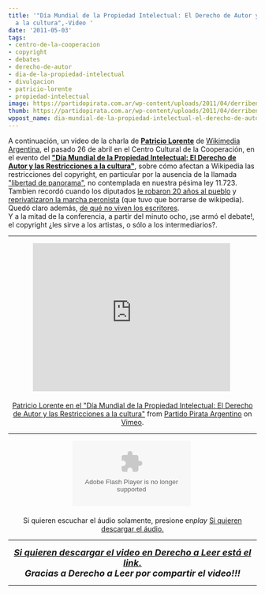 ```yaml
---
title: '"Día Mundial de la Propiedad Intelectual: El Derecho de Autor y las Restricciones
  a la cultura",-Video '
date: '2011-05-03'
tags:
- centro-de-la-cooperacion
- copyright
- debates
- derecho-de-autor
- dia-de-la-propiedad-intelectual
- divulgacion
- patricio-lorente
- propiedad-intelectual
image: https://partidopirata.com.ar/wp-content/uploads/2011/04/derriben_ese_muro-207x300.png
thumb: https://partidopirata.com.ar/wp-content/uploads/2011/04/derriben_ese_muro-207x300.png
wppost_name: dia-mundial-de-la-propiedad-intelectual-el-derecho-de-autor-y-las-restricciones-a-la-cultura-video
---
```


A continuación, un video de la charla de <a href="http://www.patriciolorente.com.ar/"><b>Patricio Lorente</b></a> de <a href="http://www.wikimedia.org.ar/">Wikimedia Argentina</a>, el pasado 26 de abril en el Centro Cultural de la Cooperación, en el evento del <a href="http://www.derechoaleer.org/2011/04/criminalizados-por-la-11723-dia-mundial-propiedad-intelectual.html"><b>"Día Mundial de la Propiedad Intelectual: El Derecho de Autor y las Restricciones a la cultura"</b></a>, sobre cómo afectan a Wikipedia las restricciones del copyright, en particular por la ausencia de la llamada <a href="http://www.derechoaleer.org/dalwiki/Panorama">"libertad de panorama"</a>, no contemplada en nuestra pésima ley 11.723.   
Tambien recordó cuando los diputados <a href="http://www.derechoaleer.org/2009/11/veinte-anos-robados-al-pueblo.html">le robaron 20 años al pueblo</a> y <a href="http://www.derechoaleer.org/2009/11/el-dia-que-los-peronistas.html">reprivatizaron la marcha peronista</a> (que tuvo que borrarse de wikipedia). Quedó claro además, <a href="http://www.derechoaleer.org/2009/09/de-que-no-viven-los-escritores.html">de qué no viven los escritores</a>.  
Y a la mitad de la conferencia, a partir del minuto ocho, ¡se  armó el debate!, el copyright ¿les sirve a los artistas, o sólo a los  intermediarios?.

<hr />





<center><iframe frameborder="0" height="300" src="http://player.vimeo.com/video/23193555?title=0&amp;byline=0&amp;portrait=0" width="400"></iframe>&nbsp;</center><center>&nbsp;</center><center><a href="http://vimeo.com/23193555">Patricio Lorente en el "Día Mundial de la Propiedad Intelectual: El Derecho de Autor y las Restricciones a la cultura"</a> from <a href="http://vimeo.com/user3611990">Partido Pirata Argentino</a> on <a href="http://vimeo.com/">Vimeo</a>.<hr />
<object data="http://www.ivoox.com/playerivoox_ee_637217_1.html" height="133" id="player637217" type="application/x-shockwave-flash" width="240"><param name="movie" value="http://www.ivoox.com/playerivoox_ee_637217_1.html">
</param>
<param name="AllowScriptAccess" value="always">
</param>
<param name="allowFullScreen" value="true">
</param>
<param name="wmode" value="transparent">
</param>
<embed src="http://www.ivoox.com/playerivoox_ee_637217_1.html" type="application/x-shockwave-flash" allowfullscreen="true" wmode="transparent" allowscriptaccess="always" width="240" height="133"></embed></object>&nbsp;</center><center>&nbsp;</center><center>Si quieren escuchar el áudio solamente, presione en<i>play</i>
<a href="http://www.ivoox.com/patricio-lorente-dia-mundial-la_md_637217_1.mp3" target="_blank">Si quieren descargar el áudio.</a></center>


<hr />
<div style="text-align: center;">

</div>
<div style="text-align: center;">
<span style="font-size: large;"><b><a href="http://derechoaleer.org/2011/05/y-no-deberian-trabajar-los-hijos.html" target="_blank"><i>Si quieren descargar el video en </i><i>Derecho a Leer está el link.</i></a></b></span></div>
<div style="text-align: center;">
<span style="font-size: large;"><b>
</b></span></div>
<div style="text-align: center;">
<span style="font-size: large;"><b><i>Gracias a <i>Derecho a Leer por compartir el video!!!</i></i></b></span></div>
<i><i><hr />
&nbsp;</i> </i>
